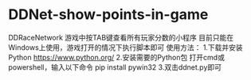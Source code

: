 # DDNet-show-points-in-game
DDRaceNetwork
游戏中按TAB键查看所有玩家分数的小程序
目前只能在Windows上使用，游戏打开的情况下执行脚本即可
使用方法：
1.下载并安装Python
	https://www.python.org/
2.安装需要的Python包
	打开cmd或powershell，输入以下命令
		pip install pywin32
3.双击ddnet.py即可
